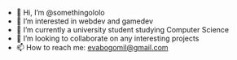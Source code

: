 - 👋 Hi, I’m @somethingololo
- 👀 I’m interested in webdev and gamedev
- 🌱 I’m currently a university student studying Computer Science
- 💞️ I’m looking to collaborate on any interesting projects
- 📫 How to reach me: evabogomil@gmail.com

<!---
somethingololo/somethingololo is a ✨ special ✨ repository because its `README.md` (this file) appears on your GitHub profile.
You can click the Preview link to take a look at your changes.
--->
